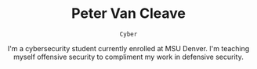 <div align="center">
  <h1>Peter Van Cleave</h1>
  <p><code>Cyber</code></p>
  I'm a cybersecurity student currently enrolled at MSU Denver. I'm teaching myself offensive security to compliment my work in defensive security.
  


